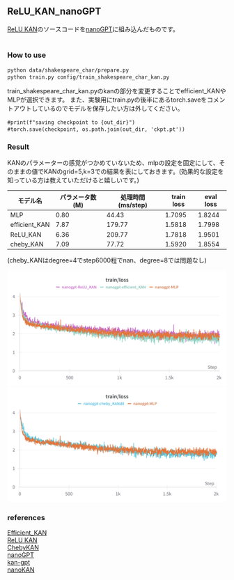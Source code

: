 ## ReLU_KAN_nanoGPT
[ReLU KAN](https://github.com/quiqi/relu_kan)のソースコードを[nanoGPT](https://github.com/karpathy/nanoGPT)に組み込んだものです。<br>
<br>
### How to use
```
python data/shakespeare_char/prepare.py
python train.py config/train_shakespeare_char_kan.py
```
train_shakespeare_char_kan.pyのkanの部分を変更することでefficient_KANやMLPが選択できます。
また、実験用にtrain.pyの後半にあるtorch.saveをコメントアウトしているのでモデルを保存したい方は外してください。<br>
```
#print(f"saving checkpoint to {out_dir}")
#torch.save(checkpoint, os.path.join(out_dir, 'ckpt.pt'))
```
### Result
KANのパラメーターの感覚がつかめていないため、mlpの設定を固定にして、そのままの値でKANのgrid=5,k=3での結果を表にしておきます。(効果的な設定を知っている方は教えていただけると嬉しいです。)

| モデル名 | パラメータ数 (M) | 処理時間 (ms/step) | train loss | eval loss |
|---|---|---|---|---|
| MLP | 0.80 | 44.43 | 1.7095 | 1.8244 |
| efficient_KAN | 7.87 | 179.77 | 1.5818 | 1.7998 |
| ReLU_KAN | 6.36 | 209.77 | 1.7818 | 1.9501 |
| cheby_KAN | 7.09 | 77.72 | 1.5920 | 1.8554 |

(cheby_KANはdegree=4でstep6000程でnan、degree=8では問題なし)

![](https://github.com/suito555/ReLU_KAN_nanoGPT/blob/main/assets/nanoGPT_KAN_result.png)
![](https://github.com/suito555/ReLU_KAN_nanoGPT/blob/main/assets/MLP_and_cheby_KAN.png)
### references
[Efficient_KAN](https://github.com/Blealtan/efficient-kan)<br>
[ReLU KAN](https://github.com/quiqi/relu_kan)<br>
[ChebyKAN](https://github.com/SynodicMonth/ChebyKAN)<br>
[nanoGPT](https://github.com/karpathy/nanoGPT)<br>
[kan-gpt](https://github.com/AdityaNG/kan-gpt)<br>
[nanoKAN](https://github.com/AutomaticHourglass/nanoKAN)<br>

